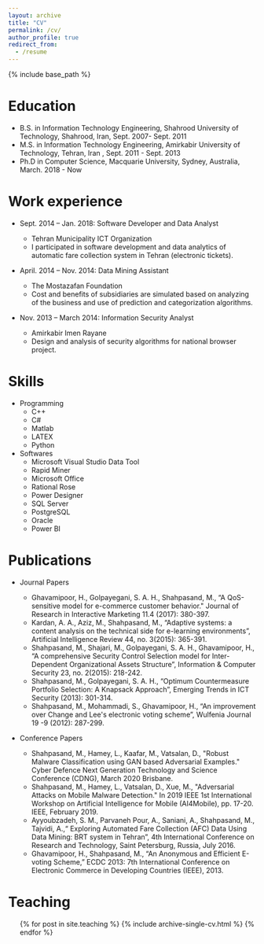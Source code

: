 ```yaml
---
layout: archive
title: "CV"
permalink: /cv/
author_profile: true
redirect_from:
  - /resume
---
```


{% include base_path %}

Education
======
* B.S. in Information Technology Engineering, Shahrood University of Technology, Shahrood, Iran, Sept. 2007- Sept.  2011
* M.S. in Information Technology Engineering, Amirkabir University of Technology, Tehran, Iran , Sept. 2011 - Sept.  2013
* Ph.D in Computer Science, Macquarie University, Sydney, Australia, March.  2018 - Now

Work experience
======
* Sept. 2014 – Jan. 2018: Software Developer and Data Analyst
  * Tehran Municipality ICT Organization 
  * I participated in software development and data analytics of automatic fare collection system in Tehran (electronic tickets).
  

* April. 2014 – Nov. 2014: Data Mining Assistant
  * The Mostazafan Foundation
  * Cost and benefits of subsidiaries are simulated based on analyzing of the business and use of prediction and categorization algorithms.
   
* Nov. 2013 – March 2014: Information Security Analyst
  * Amirkabir Imen Rayane
  * Design and analysis of security algorithms for national browser project.
  
  
Skills
======
* Programming
  * C++ 
  * C# 
  * Matlab 
  * LATEX
  * Python
* Softwares
   * Microsoft Visual Studio Data Tool
   * Rapid Miner
   * Microsoft Office
   * Rational Rose
   * Power Designer
   * SQL Server
   * PostgreSQL
   * Oracle
   * Power BI

Publications
======
* Journal Papers
  * Ghavamipoor, H., Golpayegani, S. A. H., Shahpasand, M., “A QoS-sensitive model for e-commerce customer behavior." Journal of Research in Interactive Marketing 11.4 (2017): 380-397.
  * Kardan, A. A., Aziz, M., Shahpasand, M., “Adaptive systems: a content analysis on the technical side for e-learning environments”, Artificial Intelligence Review 44, no. 3(2015): 365-391.
  * Shahpasand, M., Shajari, M., Golpayegani, S. A. H., Ghavamipoor, H., “A comprehensive Security Control Selection model for Inter-Dependent Organizational Assets Structure”, Information & Computer Security 23, no. 2(2015): 218-242.
  * Shahpasand, M., Golpayegani, S. A. H., “Optimum Countermeasure Portfolio Selection: A Knapsack Approach”, Emerging Trends in ICT Security (2013): 301-314.
  * Shahpasand, M., Mohammadi, S., Ghavamipoor, H., “An improvement over Change and Lee's electronic voting scheme”, Wulfenia Journal 19 -9 (2012): 287-299.
  
* Conference Papers
  * Shahpasand, M., Hamey, L., Kaafar, M., Vatsalan, D., "Robust Malware Classification using GAN based Adversarial Examples." Cyber Defence Next Generation Technology and Science Conference (CDNG), March 2020 Brisbane. 
  * Shahpasand, M., Hamey, L., Vatsalan, D., Xue, M., "Adversarial Attacks on Mobile Malware Detection." In 2019 IEEE 1st International Workshop on Artificial Intelligence for Mobile (AI4Mobile), pp. 17-20. IEEE, February 2019.
  * Ayyoubzadeh, S. M., Parvaneh Pour, A., Saniani, A., Shahpasand, M., Tajvidi, A.,“ Exploring Automated Fare Collection (AFC) Data Using Data Mining: BRT system in Tehran”, 4th International Conference on Research and Technology, Saint Petersburg, Russia, July 2016.
  * Ghavamipoor, H., Shahpasand, M., “An Anonymous and Efficient E-voting Scheme,” ECDC 2013: 7th International Conference on Electronic Commerce in Developing Countries (IEEE), 2013.


  

Teaching
======
  <ul>{% for post in site.teaching %}
    {% include archive-single-cv.html %}
  {% endfor %}</ul>

